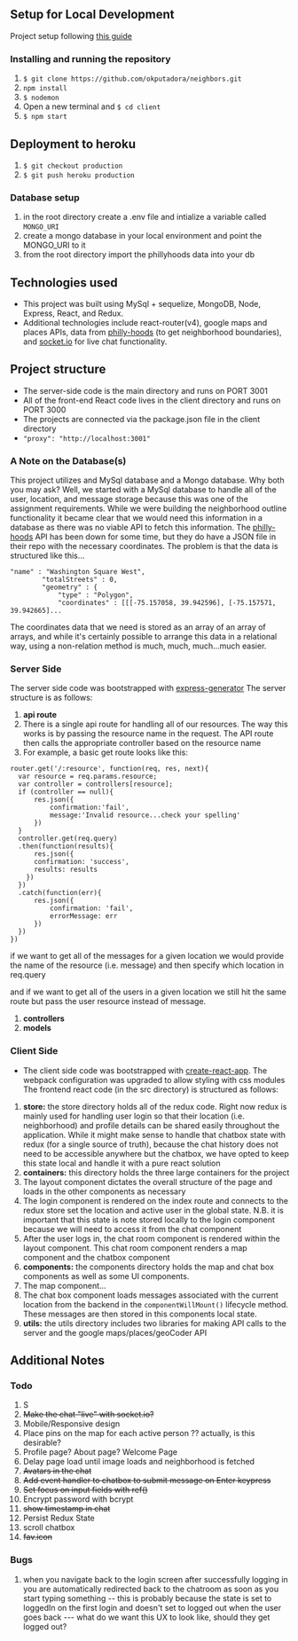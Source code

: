 
## Setup for Local Development
Project setup following [this guide](https://daveceddia.com/create-react-app-express-backend/)
### Installing and running the repository
1. `$ git clone https://github.com/okputadora/neighbors.git`
1. `npm install`
1. `$ nodemon`
1. Open a new terminal and `$ cd client`
1. `$ npm start`

## Deployment to heroku
1. `$ git checkout production`
1. `$ git push heroku production`

### Database setup
1. in the root directory create a .env file and intialize a variable called `MONGO_URI`
1. create a mongo database in your local environment and point the MONGO_URI to it
1. from the root directory import the phillyhoods data into your db

## Technologies used
* This project was built using MySql + sequelize, MongoDB, Node, Express, React, and Redux.
* Additional technologies include react-router(v4), google maps and places APIs,
data from [philly-hoods](http://phillyhoods.net/) (to get neighborhood boundaries), and
[socket.io](https://socket.io/) for live chat functionality.

## Project structure
* The server-side code is the main directory and runs on PORT 3001
* All of the front-end React code lives in the client directory and runs on PORT 3000
* The projects are connected via the package.json file in the client directory
* `"proxy": "http://localhost:3001"`

### A Note on the Database(s)
This project utilizes and MySql database and a Mongo database. Why both you may ask?
Well, we started with a MySql database to handle all of the user, location, and message
storage because this was one of the assignment requirements. While we were building
the neighborhood outline functionality it became clear that we would need this
information in a database as there was no viable API to fetch this information.
The [philly-hoods](http://phillyhoods.net/) API has been down for some time, but
they do have a JSON file in their repo with the necessary coordinates. The problem
is that the data is structured like this...

```
"name" : "Washington Square West",
        "totalStreets" : 0,
        "geometry" : {
            "type" : "Polygon",
            "coordinates" : [[[-75.157058, 39.942596], [-75.157571, 39.942665]...
```

The coordinates data that we need is stored as an array of an array of arrays, and while
it's certainly possible to arrange this data in a relational way, using a non-relation method
is much, much, much...much easier.

### Server Side
The server side code was bootstrapped with [express-generator](https://www.npmjs.com/package/express-generator)
The server structure is as follows:
1. __api route__
  1. There is a single api route for handling all of our resources. The way this works
  is by passing the resource name in the request. The API route then calls the
  appropriate controller based on the resource name
  1. For example, a basic get route looks like this:

  ```
  router.get('/:resource', function(req, res, next){
  	var resource = req.params.resource;
  	var controller = controllers[resource];
  	if (controller == null){
  		res.json({
  			confirmation:'fail',
  			message:'Invalid resource...check your spelling'
  		})
  	}
  	controller.get(req.query)
  	.then(function(results){
  		res.json({
  	    confirmation: 'success',
  	    results: results
  	  })
  	})
  	.catch(function(err){
  		res.json({
  			confirmation: 'fail',
  			errorMessage: err
  		})
  	})
  })
  ```

  if we want to get all of the messages for a given location we would provide the
  name of the resource (i.e. message) and then specify which location in req.query

  and if we want to get all of the users in a given location we still hit the same route
  but pass the user resource instead of message.   

  1. __controllers__
  1. __models__

### Client Side
* The client side code was bootstrapped with [create-react-app](https://github.com/facebook/create-react-app).
The webpack configuration was upgraded to allow styling with css modules
The frontend react code (in the src directory) is structured as follows:

1. __store:__ the store directory holds all of the redux code. Right now redux
is mainly used for handling user login so that their location (i.e. neighborhood)
and profile details can be shared easily throughout the application. While it might
make sense to handle that chatbox state with redux (for a single source of truth),
because the chat history does not need to be accessible anywhere but the chatbox,
we have opted to keep this state local and handle it with a pure react solution
1. __containers:__ this directory holds the three large containers for the project
  1. The layout component dictates the overall structure of the page and loads
  in the other components as necessary
  1. The login component is rendered on the index route and connects to the
  redux store set the location and active user in the global state. N.B. it
  is important that this state is note stored locally to the login component
  because we will need to access it from the chat component
  1. After the user logs in, the chat room component is rendered within the layout component.
  This chat room component renders a map component and the chatbox component
1. __components:__ the components directory holds the map and chat box components
as well as some UI components.
  1. The map component...
  1. The chat box component loads messages associated with the current location
  from the backend in the `componentWillMount()` lifecycle method. These messages
  are then stored in this components local state.
1. __utils:__ the utils directory includes two libraries for making API calls to
the server and the google maps/places/geoCoder API

## Additional Notes
### Todo

1. S
1. ~~Make the chat "live" with socket.io?~~
1. Mobile/Responsive design
1. Place pins on the map for each active person ?? actually, is this desirable?
1. Profile page? About page? Welcome Page
1. Delay page load until image loads and neighborhood is fetched
1. ~~Avatars in the chat~~
1. ~~Add event handler to chatbox to submit message on Enter keypress~~
1. ~~Set focus on input fields with ref()~~
1. Encrypt password with bcrypt
1. ~~show timestamp in chat~~
1. Persist Redux State
1. scroll chatbox
1. ~~fav.icon~~

### Bugs
1. when you navigate back to the login screen after successfully logging in
you are automatically redirected back to the chatroom as soon as you start typing something
-- this is probably because the state is set to loggedIn on the first login and doesn't
set to logged out when the user goes back --- what do we want this UX to look like,
should they get logged out?
